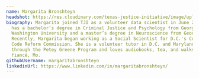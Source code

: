 ```yaml
---
name: Margarita Bronshteyn
headshot: https://res.cloudinary.com/texas-justice-initiative/image/upload/w_1000,c_fill,ar_1:1,g_auto,r_max,bo_5px_solid_red,b_rgb:262c35/v1594048926/Margarita_Bronshteyn_Photo_e6hjzb.jpg
biography: Margarita joined TJI as a volunteer data scientist in June 2020. She
  has a bachelor’s degree in Criminal Justice and Psychology from George
  Washington University and a master’s degree in Neuroscience from Georgetown.
  Recently, Margarita began working as a Social Scientist for D.C.'s Criminal
  Code Reform Commission. She is a volunteer tutor in D.C. and Maryland jails
  through the Petey Greene Program and loves audiobooks, tea, and walks with her
  fiancé, Mo.
githubUsername: margaritabronshteyn
linkedinUrl: https://www.linkedin.com/in/margaritabronshteyn/
---
```

